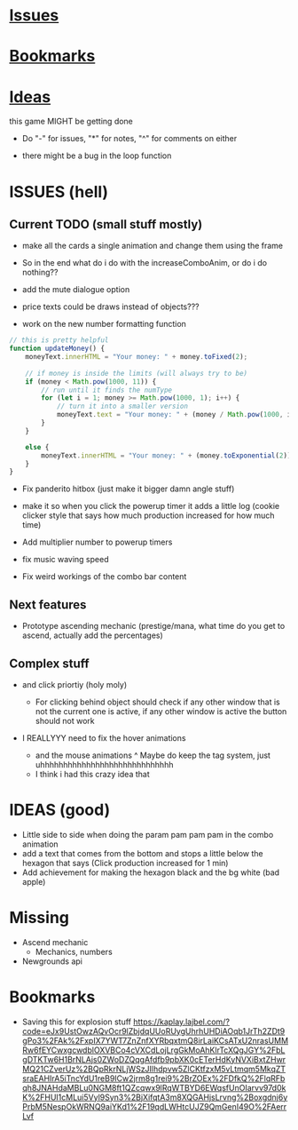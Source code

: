 # [Issues](#issues)
# [Bookmarks](#bookmarks)
# [Ideas](#ideas)

this game MIGHT be getting done

* Do "-" for issues, "*" for notes, "^" for comments on either

<!-- KAPLAY -->
- there might be a bug in the loop function

# ISSUES (hell)
## Current TODO (small stuff mostly)
- make all the cards a single animation and change them using the frame
- So in the end what do i do with the increaseComboAnim, or do i do nothing??
- add the mute dialogue option
- price texts could be draws instead of objects??? 

- work on the new number formatting function
```js
// this is pretty helpful
function updateMoney() {
	moneyText.innerHTML = "Your money: " + money.toFixed(2);
	
	// if money is inside the limits (will always try to be)
	if (money < Math.pow(1000, 11)) {
		// run until it finds the numType
		for (let i = 1; money >= Math.pow(1000, 1); i++) {
			// turn it into a smaller version
			moneyText.text = "Your money: " + (money / Math.pow(1000, i)).toFixed(2) + numTypes[i];
		}
	}

	else {
		moneyText.innerHTML = "Your money: " + (money.toExponential(2)).toFixed(2);
	}
}
```
- Fix panderito hitbox (just make it bigger damn angle stuff)

- make it so when you click the powerup timer it adds a little log (cookie clicker style that says how much production increased for how much time)
- Add multiplier number to powerup timers

- fix music waving speed
- Fix weird workings of the combo bar content

## Next features
- Prototype ascending mechanic (prestige/mana, what time do you get to ascend, actually add the percentages)

## Complex stuff
- and click priortiy (holy moly)
	* For clicking behind object should check if any other window that is not the current one is active, if any other window is active the button should not work

- I REALLYYY need to fix the hover animations
	* and the mouse animations
	^ Maybe do keep the tag system, just uhhhhhhhhhhhhhhhhhhhhhhhhhhhhh
	* I think i had this crazy idea that 

# IDEAS (good)
- Little side to side when doing the param pam pam pam in the combo animation
- add a text that comes from the bottom and stops a little below the hexagon that says (Click production increased for 1 min)
- Add achievement for making the hexagon black and the bg white (bad apple)

# Missing
- Ascend mechanic
	* Mechanics, numbers
- Newgrounds api

# Bookmarks
- Saving this for explosion stuff
https://kaplay.lajbel.com/?code=eJx9UstOwzAQvOcr9lZbjdqUUoRUygUhrhUHDiAOqb1JrTh2ZDt9gPo3%2FAk%2FxpIX7YWT7ZnZnfXYRbqxtmQ8irLaiKCsATxU2nrasUMMRw6fEYCwxgcwdblOXVBCo4cVXCdLojLrgGkMoAhKlrTcXQgJGY%2FbLgDTKTw6H1BrNLAjs0ZWoDZQqgAfdfb9pbXK0cETerHdKyNVXiBxtZHwrMQ21CZverUz%2BQpRkrNLjWSzJIlhdpvw5ZlCKtfzxM5vLtmqm5MkqZTsraEAHIrA5iTncYdU1reB9ICw2jrm8g1rei9%2BrZOEx%2FDfkQ%2FlqRFbqh8JNAHdaMBLu0NGM8ft1QZcqwx9lRqWTBYD6EWqsfUnOIarvv97d0kK%2FHUI1cMLui5Vyl9Syn3%2BjXifqtA3m8XQGAHjsLrvng%2Boxgdnj6yPrbM5NespOkWRNQ9aiYKd1%2F19qdLWHtcUJZ9QmGenI49O%2FAerrLvf
